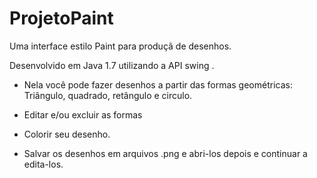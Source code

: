 # ProjetoPaint

Uma interface estilo Paint para produçã de desenhos.

Desenvolvido em Java 1.7 utilizando a API swing .

* Nela você pode fazer desenhos a partir das formas geométricas: Triângulo, quadrado, retângulo e circulo. 

* Editar e/ou excluir as formas

* Colorir seu desenho.

* Salvar os desenhos em arquivos .png e abri-los depois e continuar a edita-los.
